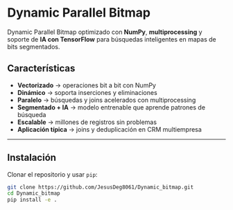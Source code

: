 # Dynamic Parallel Bitmap

Dynamic Parallel Bitmap optimizado con **NumPy**, **multiprocessing** y soporte de **IA con TensorFlow** para búsquedas inteligentes en mapas de bits segmentados.

##  Características
- **Vectorizado** → operaciones bit a bit con NumPy  
- **Dinámico** → soporta inserciones y eliminaciones  
- **Paralelo** → búsquedas y joins acelerados con multiprocessing  
- **Segmentado + IA** → modelo entrenable que aprende patrones de búsqueda  
- **Escalable** → millones de registros sin problemas  
- **Aplicación típica** → joins y deduplicación en CRM multiempresa  

---

##  Instalación

Clonar el repositorio y usar `pip`:

```bash
git clone https://github.com/JesusDeg8061/Dynamic_bitmap.git
cd Dynamic_bitmap
pip install -e .
